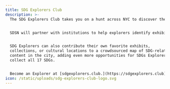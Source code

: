 ```yaml
---
title: SDG Explorers Club
description: >-
  The SDG Explorers Club takes you on a hunt across NYC to discover the SDGs in museums, parks, and even your own neighborhood!


  SDSN will partner with institutions to help explorers identify exhibits, collections, or items that align with the SDGs. Explorers are encouraged to share pictures of what they discover by tagging an SDG Explorers Club social media account or using the hashtag #FindYourSDGs and #SDGExplorers.


  SDG Explorers can also contribute their own favorite exhibits,
  collections, or cultural locations to a crowdsourced map of SDG-related
  content in the city, adding even more opportunities for SDGs Explorers to
  collect all 17 SDGs.


  Become an Explorer at [sdgexplorers.club.](https://sdgexplorers.club)
icon: /static/uploads/sdg-explorers-club-logo.svg
---
```

